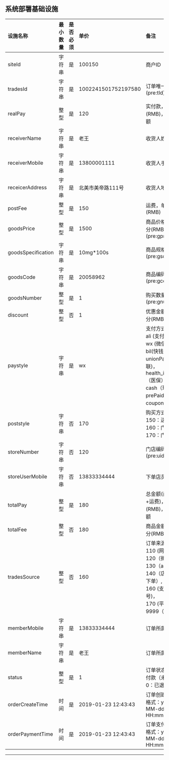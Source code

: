 ## 系统部署基础设施

| 设施名称 | 最小数量 | 是否必须 | 单价 | 备注  |
| :---  |   :-------    |    :---   | :---        | :---        |
| siteId   | 字符串     | 是            | 100150   |商户ID|
| tradesId   | 字符串     | 是            | 1002241501752197580   |订单唯一标识(pre:tId)|
| realPay   | 整型     | 是    | 120   |实付款，单位:分(RMB)，即实收金额|
| receiverName   | 字符串    | 是    | 老王  | 收货人姓名|
| receiverMobile   | 字符串     | 是    | 13800001111   | 收货人手机 |
| receicerAddress   | 字符串     | 是    | 北美市美帝路111号   | 收货人地址 |
| postFee   | 整型     | 是    | 150   | 运费，单位:分(RMB) |
| goodsPrice   | 整型     | 是    | 1500   | 商品价格，单位:分(RMB)(pre:gprice) |
| goodsSpecification   | 字符串     | 是    | 10mg*100s   | 商品规格(pre:gsc) |
| goodsCode   | 字符串     | 是    | 20058962   | 商品编码(pre:gcode) |
| goodsNumber   | 整型     | 是    | 1   | 购买数量(pre:gnum) |
| discount   | 整型     | 否    | 1   | 优惠金额，单位:分(RMB) |
| paystyle   | 字符串     | 是    | wx   | 支付方式::</br>ali (支付宝) ，</br>wx (微信)，</br> bil(快钱)，</br> unionPay(银联)，</br> health_insurance（医保），</br>cash（现金）,</br>prePaid(储值卡),</br>coupon(购物券) |
| poststyle   | 字符串     | 否    | 170   | 购买方式::</br>150：送货上门；</br>160：门店自提；</br>170：门店直购 |
| storeNumber   | 字符串     | 否    | 120   | 门店编码(pre:uid) |
| storeUserMobile   | 字符串     | 否    | 13833334444   | 下单店员手机 |
| totalPay   | 整型     | 是    | 180   | 总金额(商品金额+运费)，单位:分(RMB)，即应收金额 |
| totalFee   | 整型     | 否    | 180   | 商品金额，单位:分(RMB) |
| tradesSource   | 整型     | 否    | 160   | 订单来源: </br>110 (网站)，</br>120（微信），</br>130（app）, </br>140（店员帮用户下单）,</br>160 (支付宝生活号)，</br>170 (平安健康)，</br>9999（其它） |
| memberMobile   | 字符串     | 是    |  13833334444  | 订单所属会员手机 |
| memberName   | 字符串     | 是    |  老王  | 订单所属会员姓名 |
| status   | 整型     | 是    | 1   | 订单状态::1：已付款（未退款），0：已退款 |
| orderCreateTime   | 时间     | 是    | 2019-01-23 12:43:43   | 订单创建时间，<br/>格式：yyyy-MM-dd HH:mm:ss|
| orderPaymentTime   | 时间     | 是    | 2019-01-23 12:43:43   | 订单支付时间，<br/>格式：yyyy-MM-dd HH:mm:ss|
---------------------

